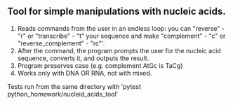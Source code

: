 ## Tool for simple manipulations with nucleic acids.

1. Reads commands from the user in an endless loop: you can "reverse" - "r" or "transcribe" - "t" your sequence and make "complement" - "c" or "reverse_complement" - "rc"'.
2. After the command, the program prompts the user for the nucleic acid sequence, converts it, and outputs the result.
3. Program preserves case (e.g. complement AtGc is TaCg)
4. Works only with DNA OR RNA, not with mixed.

Tests run from the same directory with 'pytest python_homework/nucleid_acids_tool'
